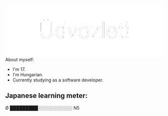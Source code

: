 <img src="media/udvozlet-nh.gif" align="right">

About myself:
- I'm 17.
- I'm Hungarian.
- Currently studying as a software developer.

## Japanese learning meter:
Ø █████████░️░️░️░️░️░️░️░️░️░️░️ N5

